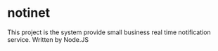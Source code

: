 # notinet
This project is the system provide small business real time notification service. Written by Node.JS
